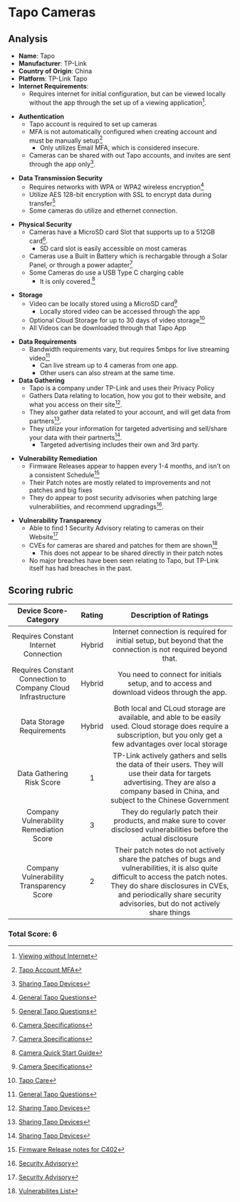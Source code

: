 # Tapo Cameras
## Analysis
- **Name**: Tapo
- **Manufacturer**: TP-Link
- **Country of Origin**: China
- **Platform**: TP-Link Tapo
- **Internet Requirements**:
  - Requires internet for initial configuration, but can be viewed locally without the app through the set up of a viewing application[^1].  
[^1]: [Viewing without Internet](https://www.tapo.com/us/faq/34/)
- **Authentication**
  - Tapo account is required to set up cameras
  - MFA is not automatically configured when creating account and must be manually setup[^2]
    - Only utilizes Email MFA, which is considered insecure.
  - Cameras can be shared with out Tapo accounts, and invites are sent through the app only[^6].  
[^2]: [Tapo Account MFA](https://www.tp-link.com/us/support/faq/3395/)
[^6]: [Sharing Tapo Devices](https://www.tapo.com/us/faq/40/)
- **Data Transmission Security**
  - Requires networks with WPA or WPA2 wireless encryption[^3]  
  - Utilize AES 128-bit encryption with SSL to encrypt data during transfer[^3]
  - Some cameras do utilize and ethernet connection.
[^3]: [General Tapo Questions](https://www.tp-link.com/us/support/faq/2742/)
- **Physical Security**
  - Cameras have a MicroSD card Slot that supports up to a 512GB card[^4].
    - SD card slot is easily accessible on most cameras
  - Cameras use a Built in Battery which is rechargable through a Solar Panel, or through a power adapter[^4] 
  - Some Cameras do use a USB Type C charging cable
    - It is only covered.[^8]
[^4]: [Camera Specifications](https://www.tp-link.com/us/support/faq/3395/)
[^8]: [Camera Quick Start Guide](https://static.tp-link.com/upload/manual/2024/202404/20240403/7106511087_Tapo%20C410(US)1.0_QIG.pdf)
- **Storage**
  - Video can be locally stored using a MicroSD card[^4]
    - Locally stored video can be accessed through the app
  - Optional Cloud Storage for up to 30 days of video storage[^5]  
  - All Videos can be downloaded through that Tapo App
[^5]: [Tapo Care](https://www.tapo.com/us//tapocare/)
- **Data Requirements**
  - Bandwidth requirements vary, but requires 5mbps for live streaming video[^3]
    - Can live stream up to 4 cameras from one app.
    - Other users can also stream at the same time.
- **Data Gathering**
  - Tapo is a company under TP-Link and uses their Privacy Policy
  - Gathers Data relating to location, how you got to their website, and what you access on their site[^6].
  - They also gather data related to your account, and will get data from partners[^6].
  - They utilize your information for targeted advertising and sell/share your data with their partnerts[^6].
    - Targeted advertising includes their own and 3rd party.  
[^6]: [TP-Link Privacy Policy](https://privacy.tp-link.com/web/official/privacy-policy?region=US)
- **Vulnerability Remediation**
  - Firmware Releases appear to happen every 1-4 months, and isn't on a consistent Schedule[^7]
  - Their Patch notes are mostly related to improvements and not patches and big fixes
  - They do appear to post security advisories when patching large vulnerabilities, and recommend upgradings[^9].  
[^7]: [Firmware Release notes for C402](https://www.tp-link.com/us/support/download/tapo-c402/#Firmware-Release-Notes)
[^9]: [Security Advisory](https://www.tp-link.com/us/support/faq/3722/)
- **Vulnerability Transparency**
  - Able to find 1 Security Advisory relating to cameras on their Website[^9]
  - CVEs for cameras are shared and patches for them are shown[^10]
    - This does not appear to be shared directly in their patch notes
  - No major breaches have been seen relating to Tapo, but TP-Link itself has had breaches in the past.
[^10]: [Vulnerabilites List](/Data.md#disclosures-4)

## Scoring rubric
| Device Score-Category |  Rating | Description of Ratings | 
| :---: | :---: | :---: | 
| Requires Constant Internet Connection | Hybrid  | Internet connection is required for initial setup, but beyond that the connection is not required beyond that. |
| Requires Constant Connection to Company Cloud Infrastructure | Hybrid | You need to connect for initials setup, and to access and download videos through the app. |
| Data Storage Requirements | Hybrid | Both local and CLoud storage are available, and able to be easily used.  Cloud storage does require a subscription, but you only get a few advantages over local storage |
| Data Gathering Risk Score | 1 | TP-Link actively gathers and sells the data of their users.  They will use their data for targets advertising.  They are also a company based in China, and subject to the Chinese Government |
| Company Vulnerability Remediation Score | 3 | They do regularly patch their products, and make sure to cover disclosed vulnerabilities before the actual disclosure |
| Company Vulnerability Transparency Score | 2 | Their patch notes do not actively share the patches of bugs and vulnerabilities, it is also quite difficult to access the patch notes.  They do share disclosures in CVEs, and periodically share security advisories, but do not actively share things | 

### Total Score: 6